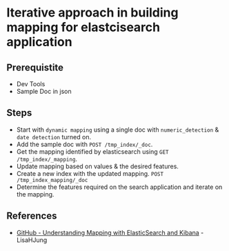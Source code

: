 # Iterative approach in building mapping for elastcisearch application

## Prerequistite

- Dev Tools
- Sample Doc in json

## Steps

- Start with `dynamic mapping` using a single doc with `numeric_detection` & `date detection` turned on.
- Add the sample doc with `POST /tmp_index/_doc`.
- Get the mapping identified by elasticsearch using `GET /tmp_index/_mapping`.
- Update mapping based on values & the desired features. 
- Create a new index with the updated mapping. `POST /tmp_index_mapping/_doc`
- Determine the features required on the search application and iterate on the mapping.

## References

- [GitHub - Understanding Mapping with ElasticSearch and Kibana](https://github.com/LisaHJung/Part-5-Understanding-Mapping-with-Elasticsearch-and-Kibana) - LisaHJung
